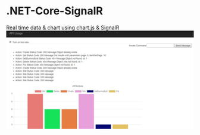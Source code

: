 # .NET-Core-SignalR
Real time data & chart using chart.js & SignalR
![Preview](https://raw.githubusercontent.com/kfirro/.NET-Core-SignalR/master/preview.JPG)
